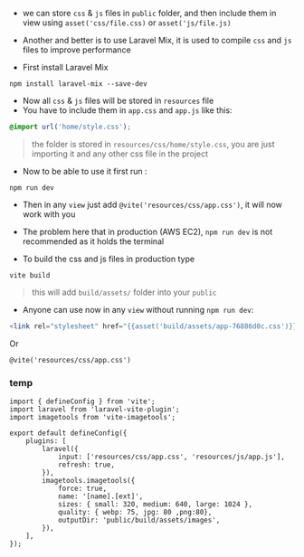 - we can store `css` & `js` files in `public` folder, and then include them
  in view using `asset('css/file.css)` or `asset('js/file.js)`

- Another and better is to use Laravel Mix, it is used to compile `css` and `js` files to improve performance
- First install Laravel Mix

````
npm install laravel-mix --save-dev
````

- Now all `css` & `js` files will be stored in `resources` file
- You have to include them in `app.css` and `app.js` like this:

````css
@import url('home/style.css');
````

> the folder is stored in `resources/css/home/style.css`, you are just importing it and any other css file in the
> project

- Now to be able to use it first run :

````
npm run dev
````

- Then in any `view` just add `@vite('resources/css/app.css')`, it will now work with you


- The problem here that in production (AWS EC2), `npm run dev` is not recommended as it holds the terminal
- To build the css and js files in production type

````
vite build
````

> this will add `build/assets/` folder into your `public`

- Anyone can use now in any `view` without running `npm run dev`:

````php
<link rel="stylesheet" href="{{asset('build/assets/app-76886d0c.css')}}"
````

Or

````
@vite('resources/css/app.css')
````

### temp

````
import { defineConfig } from 'vite';
import laravel from 'laravel-vite-plugin';
import imagetools from 'vite-imagetools';

export default defineConfig({
    plugins: [
        laravel({
            input: ['resources/css/app.css', 'resources/js/app.js'],
            refresh: true,
        }),
        imagetools.imagetools({
            force: true,
            name: '[name].[ext]',
            sizes: { small: 320, medium: 640, large: 1024 },
            quality: { webp: 75, jpg: 80 ,png:80},
            outputDir: 'public/build/assets/images',
        }),
    ],
});

````